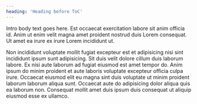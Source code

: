 ```yaml
---
heading: 'Heading before ToC'
---
```


Intro body text goes here. Est occaecat exercitation labore sit anim officia id. Anim ut enim velit magna amet proident nostrud duis Lorem consequat. Ut amet ea irure ex irure Lorem incididunt ut.

Non incididunt voluptate mollit fugiat excepteur est et adipisicing nisi sint incididunt ipsum sunt adipisicing. Sit duis velit dolore cillum duis laborum labore. Ex nisi aute laborum ad fugiat eiusmod est amet tempor do. Anim ipsum do minim proident et aute laboris voluptate excepteur officia culpa irure. Occaecat eiusmod elit eu magna sint duis voluptate ut minim proident laborum laborum aliqua sunt. Occaecat aute do adipisicing dolor aliqua quis ea laborum non. Consequat mollit amet duis ipsum duis consequat ut aliquip eiusmod esse ex ullamco.